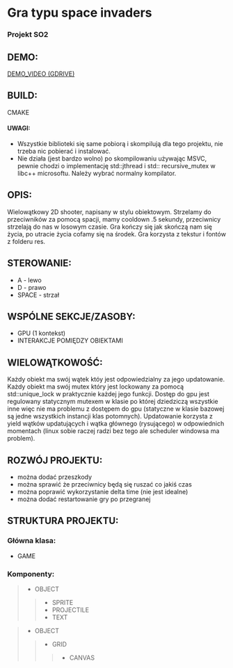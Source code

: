 # Gra typu space invaders

### Projekt SO2

## DEMO:
[DEMO_VIDEO (GDRIVE)](https://drive.google.com/file/d/13uWfqpQ1nMKCuiGQmNLuhnzP8vwH-rDa/view?usp=drive_link)

## BUILD:

CMAKE

#### UWAGI:

- Wszystkie biblioteki się same pobiorą i skompilują dla tego projektu, nie trzeba nic pobierać i instalować.
- Nie działa (jest bardzo wolno) po skompilowaniu używając MSVC, pewnie chodzi o implementację std::jthread i std::
  recursive_mutex w libc++
  microsoftu. Należy wybrać normalny kompilator.

## OPIS:

Wielowątkowy 2D shooter, napisany w stylu obiektowym. Strzelamy do przeciwników za pomocą spacji, mamy cooldown .5
sekundy, przeciwnicy strzelają do nas w losowym czasie. Gra kończy się jak skończą nam się życia, po utracie życia
cofamy się na środek. Gra korzysta z tekstur i fontów z folderu res.

## STEROWANIE:

- A - lewo
- D - prawo
- SPACE - strzał

## WSPÓLNE SEKCJE/ZASOBY:

- GPU (1 kontekst)
- INTERAKCJE POMIĘDZY OBIEKTAMI

## WIELOWĄTKOWOŚĆ:

Każdy obiekt ma swój wątek któy jest odpowiedzialny za jego updatowanie. Każdy obiekt ma swój mutex który jest lockowany
za pomocą std::unique_lock w praktycznie każdej jego funkcji. Dostęp do gpu jest regulowany statycznym mutexem w klasie
po której dziedziczą wszystkie inne więc nie ma problemu z dostępem do gpu (statyczne w klasie bazowej są jedne
wszystkich instancji klas potomnych). Updatowanie korzysta z yield wątków updatujących i wątka głównego (rysującego) w
odpowiednich momentach (linux sobie raczej radzi bez tego ale scheduler windowsa ma problem).

## ROZWÓJ PROJEKTU:

- można dodać przeszkody
- można sprawić że przeciwnicy będą się ruszać co jakiś czas
- można poprawić wykorzystanie delta time (nie jest idealne)
- można dodać restartowanie gry po przegranej

## STRUKTURA PROJEKTU:
### Główna klasa:
- GAME

### Komponenty:
> - OBJECT
>> - SPRITE
>> - PROJECTILE
>> - TEXT

> - OBJECT
>> - GRID
>>> - CANVAS
